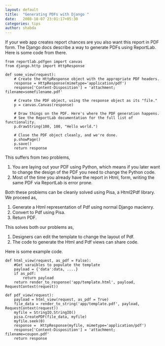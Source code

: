 ```yaml
---
layout: default
title:  "Generating PDFs with Django "
date:   2008-10-07 23:01:17+05:30
categories: tips
author: shabda
---
```

If your web app creates report chances are you also want this report in PDF form. The Django docs describe a way to generate PDFs using ReportLab. Here is some code from there.

	from reportlab.pdfgen import canvas
	from django.http import HttpResponse

	def some_view(request):
	    # Create the HttpResponse object with the appropriate PDF headers.
	    response = HttpResponse(mimetype='application/pdf')
	    response['Content-Disposition'] = 'attachment; filename=somefilename.pdf'

	    # Create the PDF object, using the response object as its "file."
	    p = canvas.Canvas(response)

	    # Draw things on the PDF. Here's where the PDF generation happens.
	    # See the ReportLab documentation for the full list of functionality.
	    p.drawString(100, 100, "Hello world.")

	    # Close the PDF object cleanly, and we're done.
	    p.showPage()
	    p.save()
	    return response

This suffers from two problems,

1. You are laying out your PDF using Python, which means if you later want to change the design of the PDF you need to change the Python code.
2. Most of the time you already have the report in Html, form, writing the same PDF via ReportLab is error prone.

Both these problems can be cleanly solved using Pisa, a Html2Pdf library. We proceed as,

1. Generate a Html representation of Pdf using normal Django macienry.
2. Convert to Pdf using Pisa.
3. Return PDF.

This solves both our problems as,

1. Designers can edit the template to change the layout of Pdf.
2. The code to generate the Html and Pdf views can share code.

Here is some example code.

	def html_view(request, as_pdf = False):
		#Get varaibles to populate the template
		payload = {'data':data, ....}
		if as_pdf:
			return payload
		return render_to_response('app/template.html', payload, RequestContext(request))

	def pdf_view(request):
		payload = html_view(request, as_pdf = True)
		file_data = render_to_string('app/template.pdf', payload, RequestContext(request))
		myfile = StringIO.StringIO()
		pisa.CreatePDF(file_data, myfile)
		myfile.seek(0)
		response =  HttpResponse(myfile, mimetype='application/pdf')
		response['Content-Disposition'] = 'attachment; filename=coupon.pdf'
		return response





